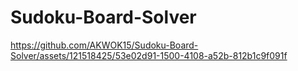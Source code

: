 # Sudoku-Board-Solver

https://github.com/AKWOK15/Sudoku-Board-Solver/assets/121518425/53e02d91-1500-4108-a52b-812b1c9f091f

